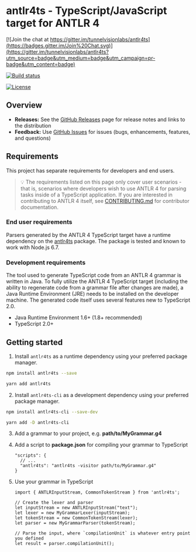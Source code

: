 # antlr4ts - TypeScript/JavaScript target for ANTLR 4

[![Join the chat at https://gitter.im/tunnelvisionlabs/antlr4ts](https://badges.gitter.im/Join%20Chat.svg)](https://gitter.im/tunnelvisionlabs/antlr4ts?utm_source=badge&utm_medium=badge&utm_campaign=pr-badge&utm_content=badge)

[![Build status](https://ci.appveyor.com/api/projects/status/d4gpmnrkfo3tb2t1/branch/master?svg=true)](https://ci.appveyor.com/project/sharwell/antlr4ts/branch/master)

[![License](https://img.shields.io/badge/License-BSD%203--Clause-blue.svg)](./LICENSE)

## Overview

* **Releases:** See the [GitHub Releases](https://github.com/tunnelvisionlabs/antlr4ts/releases) page for release notes and
  links to the distribution
* **Feedback:** Use [GitHub Issues](https://github.com/tunnelvisionlabs/antlr4ts/issues) for issues (bugs, enhancements,
  features, and questions)

## Requirements

This project has separate requirements for developers and end users.

> :bulb: The requirements listed on this page only cover user scenarios - that is, scenarios where developers wish to
> use ANTLR 4 for parsing tasks inside of a TypeScript application. If you are interested in contributing to ANTLR 4
> itself, see [CONTRIBUTING.md](CONTRIBUTING.md) for contributor documentation.

### End user requirements

Parsers generated by the ANTLR 4 TypeScript target have a runtime dependency on the
[antlr4ts](https://www.npmjs.com/package/antlr4ts) package. The package is tested and known to work with Node.js 6.7.

### Development requirements

The tool used to generate TypeScript code from an ANTLR 4 grammar is written in Java. To fully utilize the ANTLR 4
TypeScript target (including the ability to regenerate code from a grammar file after changes are made), a Java Runtime
Environment (JRE) needs to be installed on the developer machine. The generated code itself uses several features new to
TypeScript 2.0.

* Java Runtime Environment 1.6+ (1.8+ recommended)
* TypeScript 2.0+

## Getting started

1. Install `antlr4ts` as a runtime dependency using your preferred package manager.

  ```bash
  npm install antlr4ts --save
  ```
  
  ```bash
  yarn add antlr4ts
  ```

2. Install `antlr4ts-cli` as a development dependency using your preferred package manager.

  ```bash
  npm install antlr4ts-cli --save-dev
  ```
  
  ```bash
  yarn add -D antlr4ts-cli
  ```

3. Add a grammar to your project, e.g. **path/to/MyGrammar.g4**

4. Add a script to **package.json** for compiling your grammar to TypeScript

    ```
    "scripts": {
      // ...
      "antlr4ts": "antlr4ts -visitor path/to/MyGrammar.g4"
    }
    ```

5. Use your grammar in TypeScript

    ```
    import { ANTLRInputStream, CommonTokenStream } from 'antlr4ts';

    // Create the lexer and parser
    let inputStream = new ANTLRInputStream("text");
    let lexer = new MyGrammarLexer(inputStream);
    let tokenStream = new CommonTokenStream(lexer);
    let parser = new MyGrammarParser(tokenStream);

    // Parse the input, where `compilationUnit` is whatever entry point you defined
    let result = parser.compilationUnit();
    ```
